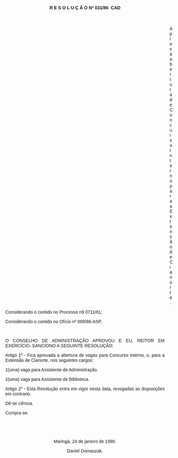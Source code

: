 <BODY>

<FONT FACE="Arial"><P ALIGN="JUSTIFY"></P>
<B><P ALIGN="CENTER">R E S O L U &Ccedil; &Atilde; O Nº  031/86  CAD</P>
</B><P ALIGN="JUSTIFY"></P>
<P ALIGN="JUSTIFY">&nbsp;</P><DIR>
<DIR>
<DIR>
<DIR>
<DIR>
<DIR>
<DIR>
<DIR>
<DIR>
<DIR>
<DIR>
<DIR>
<DIR>

<P ALIGN="JUSTIFY">Aprova abertura de Concurso In terno para a Extens&atilde;o de Cianorte.</P>
<P ALIGN="JUSTIFY"></P></DIR>
</DIR>
</DIR>
</DIR>
</DIR>
</DIR>
</DIR>
</DIR>
</DIR>
</DIR>
</DIR>
</DIR>
</DIR>

<P ALIGN="JUSTIFY">Considerando o contido no Processo n9 0711/81; </P>
<P ALIGN="JUSTIFY">Considerando o contido no Of&iacute;cio nº 009/86-ASP,</P>
<P ALIGN="JUSTIFY"></P>
<P ALIGN="JUSTIFY">&nbsp;</P>
<P ALIGN="JUSTIFY">O CONSELHO DE ADMINISTRA&Ccedil;&Atilde;O APROVOU E EU, REITOR EM EXERC&Iacute;CIO, SANCIONO A SEGUINTE RESOLU&Ccedil;&Atilde;O:</P>
<P ALIGN="JUSTIFY"></P>
<P ALIGN="JUSTIFY">Artigo 1º - Fica aprovada a abertura de vagas para Concurso Interno, o, para a Extens&atilde;o de Cianorte, nos seguintes cargos:</P>
<P ALIGN="JUSTIFY">1(uma) vaga para Assistente de Administra&ccedil;&atilde;o,</P>
<P ALIGN="JUSTIFY">1(uma) vaga para Assistente de Biblioteca.</P>
<P ALIGN="JUSTIFY">Artigo 2º - Esta Resolu&ccedil;&atilde;o entra em vigor nesta data, revogadas as disposi&ccedil;&otilde;es em contrario. </P>
<P ALIGN="JUSTIFY">D&ecirc;-se ci&ecirc;ncia. </P>
<P ALIGN="JUSTIFY">Cumpra-se.</P>
<P ALIGN="JUSTIFY"></P>
<P ALIGN="JUSTIFY">&nbsp;</P>
<P ALIGN="JUSTIFY">&nbsp;</P>
<P ALIGN="CENTER">Maring&aacute;, 24 de janeiro de 1986.</P>
<P ALIGN="CENTER"></P>
<P ALIGN="CENTER">Daniel Domaszak.</P></FONT></BODY>
